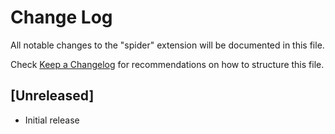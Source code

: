 # Change Log

All notable changes to the "spider" extension will be documented in this file.

Check [Keep a Changelog](http://keepachangelog.com/) for recommendations on how to structure this file.

## [Unreleased]

- Initial release